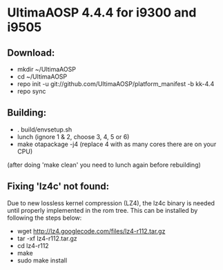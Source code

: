UltimaAOSP 4.4.4 for i9300 and i9505
====================================

Download:
----------
* mkdir ~/UltimaAOSP
* cd ~/UltimaAOSP
* repo init -u git://github.com/UltimaAOSP/platform_manifest -b kk-4.4
* repo sync


Building:
----------
* . build/envsetup.sh
* lunch (ignore 1 & 2, choose 3, 4, 5 or 6)
* make otapackage -j4 (replace 4 with as many cores there are on your CPU)

(after doing 'make clean' you need to lunch again before rebuilding)



Fixing 'lz4c' not found:
------------------------

Due to new lossless kernel compression (LZ4), the lz4c binary is needed until properly implemented in the rom tree. This can be installed by following the steps below:

- wget http://lz4.googlecode.com/files/lz4-r112.tar.gz
- tar -xf lz4-r112.tar.gz
- cd lz4-r112
- make
- sudo make install
